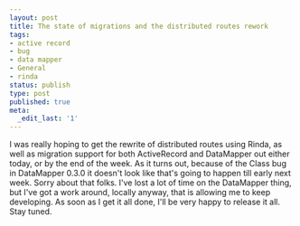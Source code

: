 ```yaml
---
layout: post
title: The state of migrations and the distributed routes rework
tags:
- active record
- bug
- data mapper
- General
- rinda
status: publish
type: post
published: true
meta:
  _edit_last: '1'
---
```

I was really hoping to get the rewrite of distributed routes using Rinda, as well as migration support for both ActiveRecord and DataMapper out either today, or by the end of the week. As it turns out, because of the Class bug in DataMapper 0.3.0 it doesn't look like that's going to happen till early next week. Sorry about that folks. I've lost a lot of time on the DataMapper thing, but I've got a work around, locally anyway, that is allowing me to keep developing. As soon as I get it all done, I'll be very happy to release it all. Stay tuned.
